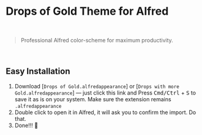 # Drops of Gold Theme for Alfred

<br>

> Professional Alfred color-scheme for maximum productivity.

<br>

## Easy Installation

1. Download [`Drops of Gold.alfredappearance`] or [`Drops with more Gold.alfredappearance`] — just click this link and Press <kbd>Cmd/Ctrl</kbd> + <kbd>S</kbd> to save it as is on your system. Make sure the extension remains `.alfredappearance`
2. Double click to open it in Alfred, it will ask you to confirm the import. Do that.
3. Done!!! 🙌